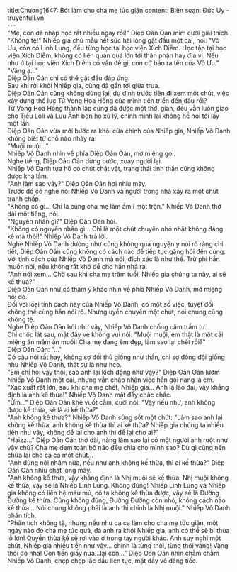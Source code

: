 title:Chương1647: Bớt làm cho cha mẹ tức giận
content:
Biên soạn: Đức Uy - truyenfull.vn<br>---<br>"Mẹ, con đã nhập học rất nhiều ngày rồi!" Diệp Oản Oản mỉm cười giải thích.<br>"Không tệ!" Nhiếp gia chủ mẫu hết sức hài lòng gật đầu một cái, nói: "Vô Ưu, còn có Linh Lung, đều từng học tại học viện Xích Diễm. Học tập tại học viện Xích Diễm, không có liên quan quá lớn tới thân phận hay địa vị. Nếu như ở tại học viện Xích Diễm có vấn đề gì, con cứ báo ra tên của Vô Ưu."<br>"Vâng ạ..."<br>Diệp Oản Oản chỉ có thể gật đầu đáp ứng.<br>Sau khi rời khỏi Nhiếp gia, cũng đã gần tới giữa trưa.<br>Diệp Oản Oản cũng không dừng lại, dự định trước tiên đi xem một chút, việc xây dựng thế lực Tử Vong Hoa Hồng của mình tiến triển đến đâu rồi?<br>Tử Vong Hoa Hồng thành lập cũng đã được một thời gian, đều vẫn luôn giao cho Tiểu Loli và Lưu Ảnh bọn họ xử lý, chính mình lại không hề hỏi tới lấy một lần.<br>Diệp Oản Oản vừa mới bước ra khỏi cửa chính của Nhiếp gia, Nhiếp Vô Danh không biết từ chỗ nào nhảy ra.<br>"Muội muội..."<br>Nhiếp Vô Danh nhìn về phía Diệp Oản Oản, mở miệng gọi.<br>Nghe tiếng, Diệp Oản Oản dừng bước, xoay người lại.<br>Nhiếp Vô Danh tựa hồ có chút chật vật, trạng thái tinh thần cũng không được khá lắm.<br>"Anh làm sao vậy?" Diệp Oản Oản hơi nhíu mày.<br>Trước đó có nghe nói Nhiếp Vô Danh và người trong nhà xảy ra một chút tranh chấp.<br>"Không có gì... Chỉ là cùng cha mẹ làm ầm ĩ một trận." Nhiếp Vô Danh thở dài một tiếng, nói.<br>"Nguyên nhân gì?" Diệp Oản Oản hỏi.<br>"Không có nguyên nhân gì... Chỉ là một chút chuyện nhỏ nhặt không đáng kể mà thôi!" Nhiếp Vô Danh trả lời.<br>Nghe Nhiếp Vô Danh dường như cũng không quá nguyện ý nói rõ ràng chi tiết, Diệp Oản Oản cũng không có cách nào để tiếp tục gặng hỏi đến cùng.<br>Với tính cách của Nhiếp Vô Danh mà nói, đích xác là như thế. Trừ phi hắn muốn nói, nếu không rất khó để cho hắn nhả ra.<br>"Anh nói xem... Chờ sau khi cha mẹ trăm tuổi, Nhiếp gia chúng ta này, ai sẽ kế thừa?"<br>Diệp Oản Oản như có thâm ý khác nhìn về phía Nhiếp Vô Danh, mở miệng hỏi dò.<br>Đối với loại tính cách này của Nhiếp Vô Danh, có một số việc, tuyệt đối không thể cùng hắn nói rõ. Nhưng uyển chuyển một chút, nói chung cũng không tệ.<br>Nghe Diệp Oản Oản hỏi như vậy, Nhiếp Vô Danh chống cằm trầm tư.<br>Chỉ chốc lát sau, mặt đầy vẻ không vui nói: "Muội muội, em thật là một cái miệng ăn mắm ăn muối! Cha mẹ đang êm đẹp, làm sao lại chết rồi?"<br>Diệp Oản Oản: "..."<br>Có câu nói rất hay, không sợ đối thủ giống như thần, chỉ sợ đồng đội giống như Nhiếp Vô Danh, thật sự là như heo.<br>"Em chỉ hỏi vậy thôi, sao anh lại kích động như vậy?" Diệp Oản Oản lườm Nhiếp Vô Danh một cái, nhưng vẫn chấp nhận việc hắn gọi nàng là em.<br>"Xác xuất rất lớn, sau khi cha mẹ chết, Nhiếp gia... Anh là lão đại, vậy khẳng định là anh kế thừa!" Nhiếp Vô Danh mặt đầy chắc chắc.<br>"Ừm..." Diệp Oản Oản khẽ vuốt cằm, cười nói: "Vậy nếu như, anh không được kế thừa, sẽ là ai kế thừa?"<br>"Anh không kế thừa?" Nhiếp Vô Danh sửng sốt một chút: "Làm sao anh lại không kế thừa, anh không kế thừa thì ai kế thừa? Nhiếp gia chúng ta nhiều tiền như vậy, không để lại cho anh thì để lại cho ai?"<br>"Haizz…" Diệp Oản Oản thở dài, nàng làm sao lại có một người anh ruột như vậy chứ? Cha mẹ đem toàn bộ não đều chia cho mình sao? Dù gì cũng nên chừa lại cho ca ca một chút…<br>"Anh đừng nói nhảm nữa, nếu như anh không kế thừa, thì ai kế thừa?" Diệp Oản Oản nhíu chặt lông mày.<br>"Anh không kế thừa, vậy khẳng định là Nhị muội sẽ kế thừa. Nhị muội không kế thừa, vậy sẽ là Nhiếp Linh Lung. Không đúng! Nhiếp Linh Lung và Nhiếp gia không có liên hệ máu mủ, cô ta không kế thừa được, vậy sẽ là Đường Đường kế thừa. Cũng không đúng, Đường Đường còn nhỏ, không cách nào kế thừa... Nói chung không phải là anh thì chính là Nhị muội." Nhiếp Vô Danh phân tích.<br>"Phân tích không tệ, nhưng nếu như ca ca làm cho cha mẹ tức giận, một ngày nào đó cha mẹ tức quá, đá anh ra khỏi Nhiếp gia, anh có thể sẽ bị thua lỗ lớn! Quyền thừa kế sẽ rơi vào ở trong tay người khác. Anh suy nghĩ một chút, Nhiếp gia nhiều tiền như vậy... chính là từng thỏi, từng thỏi vàng! Vàng thỏi đó nha! Còn tiền giấy nữa…lại còn…" Diệp Oản Oản nhìn chằm chằm Nhiếp Vô Danh, chẹp chẹp lắc đầu liên tục, mặt đầy vẻ đáng tiếc.
